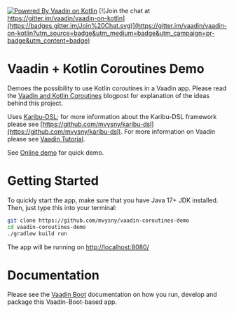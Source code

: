 [![Powered By Vaadin on Kotlin](http://vaadinonkotlin.eu/iconography/vok_badge.svg)](http://vaadinonkotlin.eu)
[![Join the chat at https://gitter.im/vaadin/vaadin-on-kotlin](https://badges.gitter.im/Join%20Chat.svg)](https://gitter.im/vaadin/vaadin-on-kotlin?utm_source=badge&utm_medium=badge&utm_campaign=pr-badge&utm_content=badge)

# Vaadin + Kotlin Coroutines Demo

Demoes the possibility to use Kotlin coroutines in a Vaadin app. Please read the [Vaadin and Kotlin Coroutines](https://mvysny.github.io/vaadin-and-kotlin-coroutines/)
blogpost for explanation of the ideas behind this project. 

Uses [Karibu-DSL](https://github.com/mvysny/karibu-dsl); for more information about the
Karibu-DSL framework please see [https://github.com/mvysny/karibu-dsl](https://github.com/mvysny/karibu-dsl).
For more information on Vaadin please see [Vaadin Tutorial](https://vaadin.com/docs/-/part/framework/tutorial.html).

See [Online demo](https://v-herd.eu/vaadin-coroutines-demo/) for quick demo.

# Getting Started

To quickly start the app, make sure that you have Java 17+ JDK installed. Then, just type this into your terminal:

```bash
git clone https://github.com/mvysny/vaadin-coroutines-demo
cd vaadin-coroutines-demo
./gradlew build run
```

The app will be running on [http://localhost:8080/](http://localhost:8080/)

# Documentation

Please see the [Vaadin Boot](https://github.com/mvysny/vaadin-boot#preparing-environment) documentation
on how you run, develop and package this Vaadin-Boot-based app.
